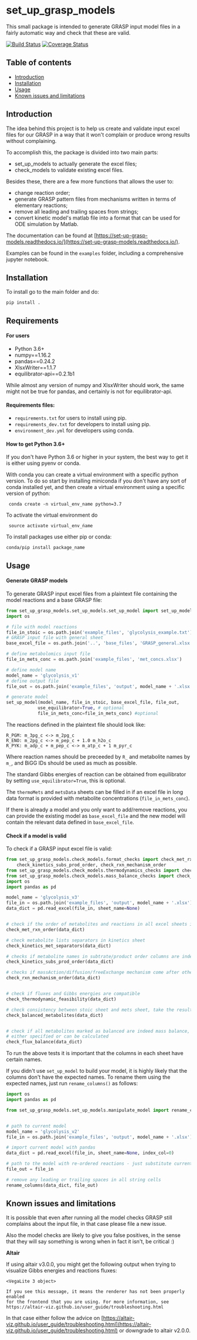 # set_up_grasp_models

This small package is intended to generate GRASP input model files in a fairly automatic way and check that these are valid.

[![Build Status](https://travis-ci.com/biosustain/set_up_grasp_models.svg?branch=master)](https://travis-ci.com/biosustain/set_up_grasp_models)
[![Coverage Status](https://coveralls.io/repos/github/biosustain/set_up_grasp_models/badge.svg?branch=master)](https://coveralls.io/github/biosustain/set_up_grasp_models?branch=master)


Table of contents
-----------------

* [Introduction](#introduction)
* [Installation](#installation)
* [Usage](#usage)
* [Known issues and limitations](#known-issues-and-limitations)



Introduction
------------

The idea behind this project is to help us create and validate input excel files for our GRASP in a way that it won't complain or produce wrong results without complaining.

To accomplish this, the package is divided into two main parts:
 - set_up_models to actually generate the excel files;
 - check_models to validate existing excel files.

Besides these, there are a few more functions that allows the user to:
 - change reaction order;
 - generate GRASP pattern files from mechanisms written in terms of elementary reactions;
 - remove all leading and trailing spaces from strings;
 - convert kinetic model's matlab file into a format that can be used for ODE simulation by Matlab.
 
The documentation can be found at [https://set-up-grasp-models.readthedocs.io/](https://set-up-grasp-models.readthedocs.io/).

Examples can be found in the `examples` folder, including a comprehensive jupyter notebook.



Installation
-------------


To install go to the main folder and do:

```pip install .```


## Requirements

#### For users
 - Python 3.6+
 - numpy==1.16.2
 - pandas==0.24.2
 - XlsxWriter==1.1.7
 - equilibrator-api==0.2.1b1

While almost any version of numpy and XlsxWriter should work, the same might not be true for pandas, and certainly is not for equilibrator-api.  


#### Requirements files:
 - `requirements.txt` for users to install using pip.
 - `requirements_dev.txt` for developers to install using pip.
 - `environment_dev.yml` for developers using conda.
 

#### How to get Python 3.6+
If you don't have Python 3.6 or higher in your system, the best way to get it is either using pyenv or conda.
 
With conda you can create a virtual environment with a specific python version. To do so start by installing miniconda if you don't have any sort of conda installed yet, and then create a virtual environment using a specific version of python:

``` conda create -n virtual_env_name python=3.7```

To activate the virtual environment do

``` source activate virtual_env_ńame```

To install packages use either pip or conda: 

``` conda/pip install package_name ```


Usage
-----

#### Generate GRASP models


To generate GRASP input excel files from a plaintext file containing the model reactions and a base GRASP file:

```python
from set_up_grasp_models.set_up_models.set_up_model import set_up_model
import os

# file with model reactions
file_in_stoic = os.path.join('example_files', 'glycolysis_example.txt')
# GRASP input file with general sheet
base_excel_file = os.path.join('..', 'base_files', 'GRASP_general.xlsx')

# define metabolomics input file
file_in_mets_conc = os.path.join('example_files', 'met_concs.xlsx')

# define model name
model_name = 'glycolysis_v1'
# define output file
file_out = os.path.join('example_files', 'output', model_name + '.xlsx')

# generate model
set_up_model(model_name, file_in_stoic, base_excel_file, file_out,
            use_equilibrator=True, # optional
            file_in_mets_conc=file_in_mets_conc) #optional
```

The reactions defined in the plaintext file should look like:

```
R_PGM: m_3pg_c <-> m_2pg_c
R_ENO: m_2pg_c <-> m_pep_c + 1.0 m_h2o_c
R_PYK: m_adp_c + m_pep_c <-> m_atp_c + 1 m_pyr_c
```

Where reaction names should be preceeded by ``R_`` and metabolite names by ``m_``, and BiGG IDs should be used as much as possible.

The standard Gibbs energies of reaction can be obtained from equilibrator by setting `use_equilibrator=True`, this is optional.

The `thermoMets` and `metsData` sheets can be filled in if an excel file in long data format is provided with metabolite concentrations (`file_in_mets_conc`).

If there is already a model and you only want to add/remove reactions, you can provide the existing model as `base_excel_file` and the new model will contain the relevant data  defined in `base_excel_file`. 


#### Check if a model is valid

To check if a GRASP input excel file is valid:

```python
from set_up_grasp_models.check_models.format_checks import check_met_rxn_order, check_kinetics_met_separators, \
    check_kinetics_subs_prod_order, check_rxn_mechanism_order
from set_up_grasp_models.check_models.thermodynamics_checks import check_thermodynamic_feasibility
from set_up_grasp_models.check_models.mass_balance_checks import check_flux_balance, check_balanced_metabolites
import os
import pandas as pd

model_name = 'glycolysis_v3'
file_in = os.path.join('example_files', 'output', model_name + '.xlsx')
data_dict = pd.read_excel(file_in, sheet_name=None)


# check if the order of metabolites and reactions in all excel sheets is consistent
check_met_rxn_order(data_dict)

# check metabolite lists separators in kinetics sheet
check_kinetics_met_separators(data_dict)

# checks if metabolite names in subtrate/product order columns are indeed substrates/products of the respective reaction
check_kinetics_subs_prod_order(data_dict)

# checks if massAction/diffusion/freeExchange mechanism come after other enzyme mechanisms and fixedExchange comes at the end
check_rxn_mechanism_order(data_dict)


# check if fluxes and Gibbs energies are compatible
check_thermodynamic_feasibility(data_dict)

# check consistency between stoic sheet and mets sheet, take the results with a grain of salt, there are false positives
check_balanced_metabolites(data_dict)


# check if all metabolites marked as balanced are indeed mass balance, only works if fluxes for all reactions are
# either specified or can be calculated
check_flux_balance(data_dict)

```


To run the above tests it is important that the columns in each sheet have certain names. 

If you didn't use `set_up_model` to build your model, it is highly likely that the columns don't have the expected names. To rename them using the expected names, just run `rename_columns()` as follows:


```python
import os
import pandas as pd

from set_up_grasp_models.set_up_models.manipulate_model import rename_columns


# path to current model
model_name = 'glycolysis_v2'
file_in = os.path.join('example_files', 'output', model_name + '.xlsx')

# import current model with pandas
data_dict = pd.read_excel(file_in, sheet_name=None, index_col=0)

# path to the model with re-ordered reactions - just substitute current one
file_out = file_in

# remove any leading or trailing spaces in all string cells
rename_columns(data_dict, file_out)
```



Known issues and limitations
------------------------------

It is possible that even after running all the model checks GRASP still complains about the input file, in that case please file a new issue.

Also the model checks are likely to give you false positives, in the sense that they will say something is wrong when in fact it isn't, be critical :)


**Altair**

If using altair v3.0.0, you might get the following output when trying to visualize Gibbs energies and reactions fluxes:

```
<VegaLite 3 object>

If you see this message, it means the renderer has not been properly enabled
for the frontend that you are using. For more information, see
https://altair-viz.github.io/user_guide/troubleshooting.html
```

In that case either follow the advice on [https://altair-viz.github.io/user_guide/troubleshooting.html](https://altair-viz.github.io/user_guide/troubleshooting.html) or downgrade to altair v2.0.0.

